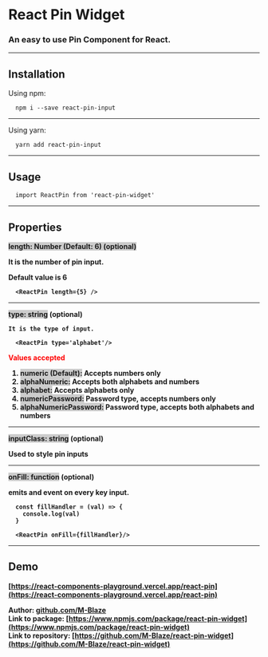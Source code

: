 # React Pin Widget

### An easy to use Pin Component for React.

---

## Installation

Using npm:

```
  npm i --save react-pin-input
```

---

Using yarn:

```
  yarn add react-pin-input
```

---

## Usage

```
  import ReactPin from 'react-pin-widget'
```

---

## Properties

<div>
  <strong style="background-color: #ccc;">length: Number (Default: 6)</span> (optional)
  
  It is the number of pin input.
  
  Default value is 6
  
  ```
    <ReactPin length={5} />
  ```
</div>
<hr />
<div>
  <span style="background-color: #ccc;">type: string</span> (optional)
  
    It is the type of input.

```
  <ReactPin type='alphabet'/>
```

<strong style="color: red">Values accepted</strong>

  <ol>
    <li>
        <span style="background-color: #ccc;">numeric (Default):</span> Accepts numbers only
    </li>
    <li>
        <span style="background-color: #ccc;">alphaNumeric:</span> Accepts both alphabets and numbers
    </li>
    <li>
        <span style="background-color: #ccc;">alphabet:</span> Accepts alphabets only
    </li>
    <li>
        <span style="background-color: #ccc;">numericPassword:</span> Password type, accepts numbers only
    </li>
    <li>
        <span style="background-color: #ccc;">alphaNumericPassword:</span> Password type, accepts both alphabets and numbers
    </li>
  </ol>
</div>
<hr />
<div>
  <span style="background-color: #ccc;">inputClass: string</span> (optional)

Used to style pin inputs

</div>
<hr />
<div>
  <span style="background-color: #ccc;">onFill: function</span> (optional)

emits and event on every key input.

```
  const fillHandler = (val) => {
    console.log(val)
  }

  <ReactPin onFill={fillHandler}/>
```

</div>

---

## Demo

[https://react-components-playground.vercel.app/react-pin](https://react-components-playground.vercel.app/react-pin)

Author: [github.com/M-Blaze](github.com/M-Blaze)  
Link to package: [https://www.npmjs.com/package/react-pin-widget](https://www.npmjs.com/package/react-pin-widget)  
Link to repository: [https://github.com/M-Blaze/react-pin-widget](https://github.com/M-Blaze/react-pin-widget)
